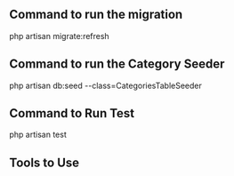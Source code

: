 ## Command to run the migration
php artisan migrate:refresh

## Command to run the Category Seeder
php artisan db:seed --class=CategoriesTableSeeder

## Command to Run Test
php artisan test

## Tools to Use

